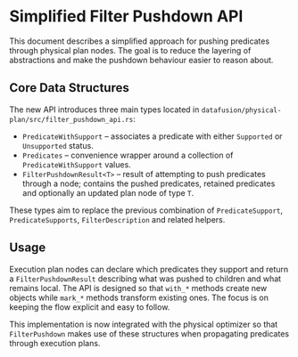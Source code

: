 # Simplified Filter Pushdown API

This document describes a simplified approach for pushing predicates through
physical plan nodes. The goal is to reduce the layering of abstractions and
make the pushdown behaviour easier to reason about.

## Core Data Structures

The new API introduces three main types located in
`datafusion/physical-plan/src/filter_pushdown_api.rs`:

- `PredicateWithSupport` – associates a predicate with either `Supported` or
  `Unsupported` status.
- `Predicates` – convenience wrapper around a collection of
  `PredicateWithSupport` values.
- `FilterPushdownResult<T>` – result of attempting to push predicates through a
  node; contains the pushed predicates, retained predicates and optionally an
  updated plan node of type `T`.

These types aim to replace the previous combination of `PredicateSupport`,
`PredicateSupports`, `FilterDescription` and related helpers.

## Usage

Execution plan nodes can declare which predicates they support and return a
`FilterPushdownResult` describing what was pushed to children and what remains
local. The API is designed so that `with_*` methods create new objects while
`mark_*` methods transform existing ones. The focus is on keeping the flow
explicit and easy to follow.

This implementation is now integrated with the physical optimizer so that
`FilterPushdown` makes use of these structures when propagating predicates
through execution plans.

